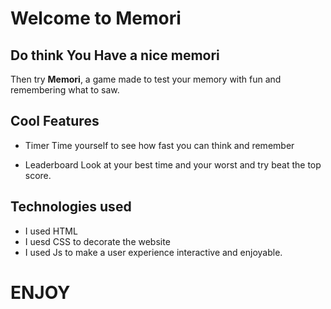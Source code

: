 # Welcome to Memori

## Do think You Have a nice memori

Then try **Memori**, a game made to test your memory with fun and remembering what to saw.

## Cool Features
- Timer
Time yourself to see how fast you can think and remember

- Leaderboard
Look at your best time and your worst and try beat the top score.

## Technologies used
- I used HTML 
- I uesd CSS to decorate the website
- I used Js to make a user experience interactive and enjoyable.

# ENJOY